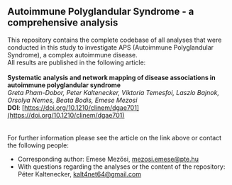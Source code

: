 ## Autoimmune Polyglandular Syndrome - a comprehensive analysis
This repository contains the complete codebase of all analyses that were conducted in this study to investigate APS (Autoimmune Polyglandular Syndrome), a complex autoimmune disease.<br>
All results are published in the following article:<br>
<br>
**Systematic analysis and network mapping of disease associations in autoimmune polyglandular syndrome**<br>
*Greta Pham-Dobor, Peter Kaltenecker, Viktoria Temesfoi, Laszlo Bajnok, Orsolya Nemes, Beata Bodis, Emese Mezosi*<br>
**DOI**: [https://doi.org/10.1210/clinem/dgae701](https://doi.org/10.1210/clinem/dgae701)<br>
<br>
<br>
For further information please see the article on the link above or contact the following people:
+ Corresponding author: Emese Mezősi, mezosi.emese@pte.hu
+ With questions regarding the analyses or the content of the repository: Péter Kaltenecker, kalt4net64@gmail.com
